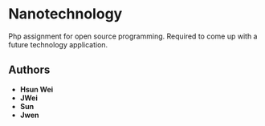 # Nanotechnology

Php assignment for open source programming. Required to come up with a future technology application.

## Authors

* **Hsun Wei**
* **JWei**
* **Sun**
* **Jwen**
